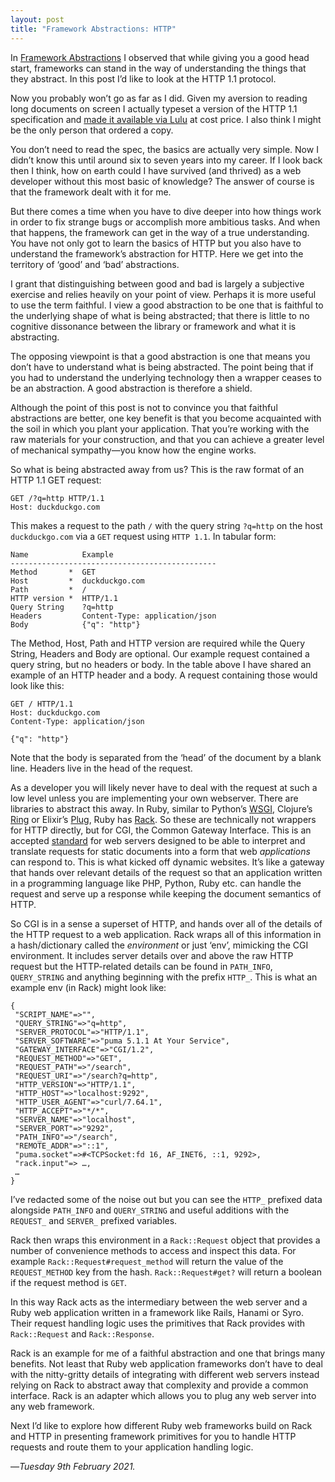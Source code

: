 ```yaml
---
layout: post
title: "Framework Abstractions: HTTP"
---
```


In [Framework Abstractions][fa] I observed that while giving you a good head start, frameworks can stand in the way of understanding the things that they abstract. In this post I’d like to look at the HTTP 1.1 protocol.

Now you probably won’t go as far as I did. Given my aversion to reading long documents on screen I actually typeset a version of the HTTP 1.1 specification and [made it available via Lulu][lulu] at cost price. I also think I might be the only person that ordered a copy.

You don’t need to read the spec, the basics are actually very simple. Now I didn’t know this until around six to seven years into my career. If I look back then I think, how on earth could I have survived (and thrived) as a web developer without this most basic of knowledge? The answer of course is that the framework dealt with it for me.

But there comes a time when you have to dive deeper into how things work in order to fix strange bugs or accomplish more ambitious tasks. And when that happens, the framework can get in the way of a true understanding. You have not only got to learn the basics of HTTP but you also have to understand the framework’s abstraction for HTTP. Here we get into the territory of ‘good’ and ‘bad’ abstractions.

I grant that distinguishing between good and bad is largely a subjective exercise and relies heavily on your point of view. Perhaps it is more useful to use the term faithful. I view a good abstraction to be one that is faithful to the underlying shape of what is being abstracted; that there is little to no cognitive dissonance between the library or framework and what it is abstracting.

The opposing viewpoint is that a good abstraction is one that means you don’t have to understand what is being abstracted. The point being that if you had to understand the underlying technology then a wrapper ceases to be an abstraction. A good abstraction is therefore a shield.

Although the point of this post is not to convince you that faithful abstractions are better, one key benefit is that you become acquainted with the soil in which you plant your application. That you’re working with the raw materials for your construction, and that you can achieve a greater level of mechanical sympathy—you know how the engine works.

So what is being abstracted away from us? This is the raw format of an HTTP 1.1 GET request:

```
GET /?q=http HTTP/1.1
Host: duckduckgo.com
```

This makes a request to the path `/` with the query string `?q=http` on the host `duckduckgo.com` via a `GET` request using `HTTP 1.1`. In tabular form:

```
Name            Example
----------------------------------------------
Method       *  GET
Host         *  duckduckgo.com
Path         *  /
HTTP version *  HTTP/1.1
Query String    ?q=http
Headers         Content-Type: application/json
Body            {"q": "http"}
```

The Method, Host, Path and HTTP version are required while the Query String, Headers and Body are optional. Our example request contained a query string, but no headers or body. In the table above I have shared an example of an HTTP header and a body. A request containing those would look like this:

```
GET / HTTP/1.1
Host: duckduckgo.com
Content-Type: application/json

{"q": "http"}
```

Note that the body is separated from the ‘head’ of the document by a blank line. Headers live in the head of the request.

As a developer you will likely never have to deal with the request at such a low level unless you are implementing your own webserver. There are libraries to abstract this away. In Ruby, similar to Python’s [WSGI][wsgi], Clojure’s [Ring][ring] or Elixir’s [Plug][plug], Ruby has [Rack][rack]. So these are technically not wrappers for HTTP directly, but for CGI, the Common Gateway Interface. This is an accepted [standard][cgi] for web servers designed to be able to interpret and translate requests for static documents into a form that web _applications_ can respond to. This is what kicked off dynamic websites. It’s like a gateway that hands over relevant details of the request so that an application written in a programming language like PHP, Python, Ruby etc. can handle the request and serve up a response while keeping the document semantics of HTTP.

So CGI is in a sense a superset of HTTP, and hands over all of the details of the HTTP request to a web application. Rack wraps all of this information in a hash/dictionary called the _environment_ or just ‘env’, mimicking the CGI environment. It includes server details over and above the raw HTTP request but the HTTP-related details can be found in `PATH_INFO`, `QUERY_STRING` and anything beginning with the prefix `HTTP_`. This is what an example env (in Rack) might look like:

```
{
 "SCRIPT_NAME"=>"",
 "QUERY_STRING"=>"q=http",
 "SERVER_PROTOCOL"=>"HTTP/1.1",
 "SERVER_SOFTWARE"=>"puma 5.1.1 At Your Service",
 "GATEWAY_INTERFACE"=>"CGI/1.2",
 "REQUEST_METHOD"=>"GET",                           
 "REQUEST_PATH"=>"/search",                         
 "REQUEST_URI"=>"/search?q=http",                   
 "HTTP_VERSION"=>"HTTP/1.1",                        
 "HTTP_HOST"=>"localhost:9292",                     
 "HTTP_USER_AGENT"=>"curl/7.64.1",                  
 "HTTP_ACCEPT"=>"*/*",                              
 "SERVER_NAME"=>"localhost",
 "SERVER_PORT"=>"9292",
 "PATH_INFO"=>"/search",                            
 "REMOTE_ADDR"=>"::1",
 "puma.socket"=>#<TCPSocket:fd 16, AF_INET6, ::1, 9292>,
 "rack.input"=> …,
 …
}
```

I’ve redacted some of the noise out but you can see the `HTTP_` prefixed data alongside `PATH_INFO` and `QUERY_STRING` and useful additions with the `REQUEST_` and `SERVER_` prefixed variables.

Rack then wraps this environment in a `Rack::Request` object that provides a number of convenience methods to access and inspect this data. For example `Rack::Request#request_method` will return the value of the `REQUEST_METHOD` key from the hash. `Rack::Request#get?` will return a boolean if the request method is `GET`. 

In this way Rack acts as the intermediary between the web server and a Ruby web application written in a framework like Rails, Hanami or Syro. Their request handling logic uses the primitives that Rack provides with `Rack::Request` and `Rack::Response`. 

Rack is an example for me of a faithful abstraction and one that brings many benefits. Not least that Ruby web application frameworks don’t have to deal with the nitty-gritty details of integrating with different web servers instead relying on Rack to abstract away that complexity and provide a common interface. Rack is an adapter which allows you to plug any web server into any web framework.

Next I’d like to explore how different Ruby web frameworks build on Rack and HTTP in presenting framework primitives for you to handle HTTP requests and route them to your application handling logic.

—*Tuesday 9th February 2021.*

[fa]: https://www.crossingtheruby.com/2021/02/08/framework-abstractions.html
[lulu]: https://www.lulu.com/en/gb/shop/t-berners-lee-and-p-leach-and-l-masinter-and-h-frystyk/hypertext-transfer-protocol-http11/paperback/product-1gvw8456.html
[wsgi]: https://wsgi.readthedocs.io/en/latest/
[ring]: https://github.com/ring-clojure/ring
[plug]: https://github.com/elixir-plug/plug
[rack]: https://github.com/rack/rack
[cgi]: https://tools.ietf.org/html/rfc3875
